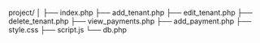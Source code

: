 project/
│
├── index.php
├── add_tenant.php
├── edit_tenant.php
├── delete_tenant.php
├── view_payments.php
├── add_payment.php
├── style.css
├── script.js
└── db.php
<!--- 0743129938 Meko -->